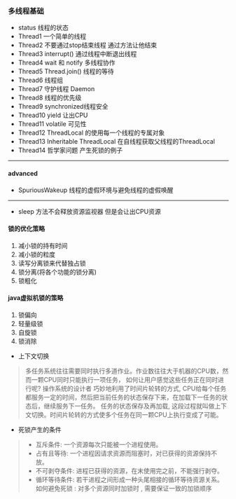 ### 多线程基础

* status 线程的状态
* Thread1 一个简单的线程
* Thread2 不要通过stop结束线程 通过方法让他结束
* Thread3 interrupt() 通过线程中断退出线程
* Thread4 wait 和 notify 多线程协作
* Thread5 Thread.join() 线程的等待
* Thread6 线程组
* Thread7 守护线程 Daemon
* Thread8 线程的优先级
* Thread9 synchronized线程安全
* Thread10 yield 让出CPU
* Thread11 volatile 可见性
* Thread12 ThreadLocal 的使用每一个线程的专属对象
* Thread13 Inheritable ThreadLocal 在自线程获取父线程的ThreadLocal
* Thread14 哲学家问题 产生死锁的例子

---
#### advanced

* SpuriousWakeup 线程的虚假环境与避免线程的虚假唤醒

---

* sleep 方法不会释放资源监视器 但是会让出CPU资源

#### 锁的优化策略
1. 减小锁的持有时间
2. 减小锁的粒度
3. 读写分离锁来代替独占锁
4. 锁分离(将各个功能的锁分离)
5. 锁粗化

#### java虚拟机锁的策略
1. 锁偏向
2. 轻量级锁
3. 自旋锁
4. 锁消除

* 上下文切换 
> 多任务系统往往需要同时执行多道作业。作业数往往大于机器的CPU数，然而一颗CPU同时只能执行一项任务，
如何让用户感觉这些任务正在同时进行呢? 操作系统的设计者 巧妙地利用了时间片轮转的方式, 
CPU给每个任务都服务一定的时间，然后把当前任务的状态保存下来，在加载下一任务的状态后，继续服务下一任务。
任务的状态保存及再加载, 这段过程就叫做上下文切换。时间片轮转的方式使多个任务在同一颗CPU上执行变成了可能。
* 死锁产生的条件
> * 互斥条件: 一个资源每次只能被一个进程使用。
> * 占有且等待: 一个进程因请求资源而阻塞时，对已获得的资源保持不放。
> * 不可剥夺条件: 进程已获得的资源，在末使用完之前，不能强行剥夺。
> * 循环等待条件: 若干进程之间形成一种头尾相接的循环等待资源关系。
> 如何避免死锁 : 对多个资源同时加锁时 , 需要保证一致的加锁顺序